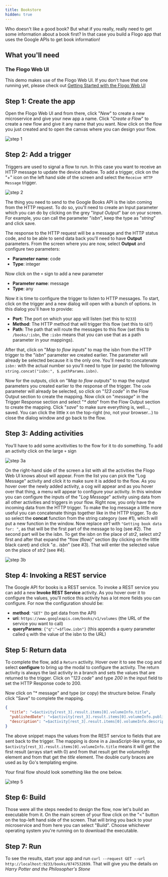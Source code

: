 ```yaml
---
title: Bookstore
hidden: true
---
```


Who doesn't like a good book? But what if you really, really need to get some information about a book first? In that case you build a Flogo app that uses the Google APIs to get book information!

## What you'll need

### The Flogo Web UI

This demo makes use of the Flogo Web UI. If you don't have that one running yet, please check out [Getting Started with the Flogo Web UI](../../getting-started/getting-started-webui/)

## Step 1: Create the app

Open the Flogo Web UI and from there, click "_New_" to create a new microservice and give your new app a name. Click "_Create a Flow_" to create a new flow and give it any name that you want. Now click on the flow you just created and to open the canvas where you can design your flow.

![step 1](../../images/labs/bookstore/step1.png)

## Step 2: Add a trigger

Triggers are used to signal a flow to run. In this case you want to receive an HTTP message to update the device shadow. To add a trigger, click on the "+" icon on the left hand side of the screen and select the `Receive HTTP Message` trigger.

![step 2](../../images/labs/bookstore/step2.png)

The thing you need to send to the Google Books API is the isbn coming from the HTTP request. To do so, you'll need to create an Input parameter which you can do by clicking on the grey "_Input Output_" bar on your screen. For example, you can call the parameter "_isbn_", keep the type as "_string_" and click save.

The response to the HTTP request will be a message and the HTTP status code, and to be able to send data back you'll need to have **Output** parameters. From the screen where you are now, select **Output** and configure two parameters:

* **Parameter name**: code
* **Type**: integer

Now click on the `+` sign to add a new parameter

* **Parameter name**: message
* **Type**: any

Now it is time to configure the trigger to listen to HTTP messages. To start, click on the trigger and a new dialog will open with a bunch of options. In this dialog you'll have to provide:

* **Port**: The port on which your app will listen (set this to `9233`)
* **Method**: The HTTP method that will trigger this flow (set this to `GET`)
* **Path**: The path that will route the messages to this flow (set this to `/books/:isbn`, the `:isbn` means that you can use that as a path parameter in your mappings).

After that, click on "_Map to flow inputs_" to map the isbn from the HTTP trigger to the "_isbn_" parameter we created earlier. The parameter will already be selected because it is the only one. You'll need to concatenate `isbn:` with the actual number so you'll need to type (or paste) the following `string.concat("isbn:", $.pathParams.isbn)`.

Now for the outputs, click on "_Map to flow outputs_" to map the output parameters you created earlier to the response of the trigger. The `code` parameter will already be selected, so click on "_123 code_" in the Flow Output section to create the mapping. Now click on "_message_" in the Trigger Response section and select "_* data_" from the Flow Output section to create the mapping. Click "_save_" to make sure everything is, well…, saved. You can click the little `X` on the top-right (no, not your browser…) to close the dialog window and go back to the flow.

## Step 3: Adding activities

You’ll have to add some acvitivities to the flow for it to do something. To add an activity click on the large `+` sign

![step 3a](../../images/labs/bookstore/step3a.png)

On the right-hand side of the screen a list with all the activities the Flogo Web UI knows about will appear. From the list you can pick the "Log Message" activity and click it to make sure it is added to the flow. As you hover over the newly added activity, a cog will appear and as you hover over that thing, a menu will appear to configure your activity. In this window you can configure the inputs of the "_Log Message_" activity using data from all other activities and triggers in your flow. Right now, you only have the incoming data from the HTTP trigger. To make the log message a little more useful you can concatenate things together like in the HTTP trigger. To do so select the **concat** function from the string category (see #1), which will put a new function in the window. Now replace _str1_ with `"Getting book data for: "`, as that will be the first part of the message to log (see #2). The second part will be the isbn. To get the isbn on the place of _str2_, select _str2_ first and after that expand the "flow (flow)" section (by clicking on the little black caret) and click "_a.. isbn_" (see #3). That will enter the selected value on the place of _str2_ (see #4).

![step 3b](../../images/labs/bookstore/step3b.png)

## Step 4: Invoking a REST service

The Google API for books is a REST service. To invoke a REST service you can add a new **Invoke REST Service** activity. As you hover over it to configure the values, you'll notice this activity has a lot more fields you can configure. For now the configuration should be:

* **method**: `"GET"` (to get data from the API)
* **uri**: `https://www.googleapis.com/books/v1/volumes` (the URL of the service you want to call)
* **queryParams**: `{"q":"=$flow.isbn"}` (this appends a query parameter called `q` with the value of the isbn to the URL)

## Step 5: Return data

To complete the flow, add a `Return` activity. Hover over it to see the cog and select **configure** to bring up the modal to configure the activity. The return activity is always the last activity in a branch and sets the values that are returned to the trigger. Click on "_123 code_" and type _200_ in the input field to set the HTTP Response code to 200.

Now click on "* message" and type (or copy) the structure below. Finally click "Save" to complete the mapping.

```json
{
  "title": "=$activity[rest_3].result.items[0].volumeInfo.title",
  "publishedDate": "=$activity[rest_3].result.items[0].volumeInfo.publishedDate",
  "description": "=$activity[rest_3].result.items[0].volumeInfo.description"
}
```

The above snippet maps the values from the REST service to fields that are sent back to the trigger. The mapping is done in a JavaScript-like syntax, so `$activity[rest_3].result.items[0].volumeInfo.title` means it will get the first result (arrays start with 0) and from that result get the _volumeInfo_ element and from that get the _title_ element. The double curly braces are used as by Go's templating engine.

Your final flow should look something like the one below.

![step 5](../../images/labs/bookstore/step5.png)

## Step 6: Build

Those were all the steps needed to design the flow, now let's build an executable from it. On the main screen of your flow click on the "<" button on the top-left hand side of the screen. That will bring you back to your microservice and from here you can select "Build". Choose whichever operating system you're running on to download the executable.

## Step 7: Run

To see the results, start your app and run `curl --request GET --url http://localhost:9233/books/0747532699`. That will give you the details on _Harry Potter and the Philosopher's Stone_